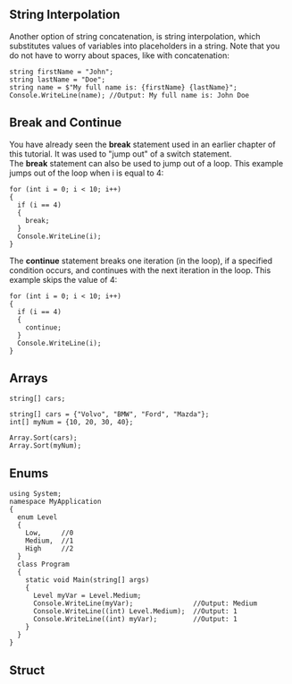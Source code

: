 ## String Interpolation

Another option of string concatenation, is string interpolation, which substitutes values of variables into placeholders in a string. Note that you do not have to worry about spaces, like with concatenation:

```
string firstName = "John"; 
string lastName = "Doe"; 
string name = $"My full name is: {firstName} {lastName}"; 
Console.WriteLine(name); //Output: My full name is: John Doe
```

## Break and Continue

You have already seen the **break** statement used in an earlier chapter of this tutorial. It was used to "jump out" of a switch statement.
The **break** statement can also be used to jump out of a loop.
This example jumps out of the loop when i is equal to 4:

```
for (int i = 0; i < 10; i++)  
{ 
  if (i == 4)  
  { 
    break; 
  } 
  Console.WriteLine(i); 
}
```

The **continue** statement breaks one iteration (in the loop), if a specified condition occurs, and continues with the next iteration in the loop.
This example skips the value of 4:

```
for (int i = 0; i < 10; i++)  
{ 
  if (i == 4)  
  { 
    continue; 
  } 
  Console.WriteLine(i); 
}
```

## Arrays

```
string[] cars;

string[] cars = {"Volvo", "BMW", "Ford", "Mazda"};
int[] myNum = {10, 20, 30, 40};

Array.Sort(cars);
Array.Sort(myNum);
```

## Enums

```
using System; 
namespace MyApplication 
{ 
  enum Level 
  { 
    Low,     //0
    Medium,  //1
    High     //2
  } 
  class Program 
  { 
    static void Main(string[] args) 
    { 
      Level myVar = Level.Medium; 
      Console.WriteLine(myVar);               //Output: Medium
      Console.WriteLine((int) Level.Medium);  //Output: 1
      Console.WriteLine((int) myVar);         //Output: 1
    } 
  } 
}
```

## Struct
